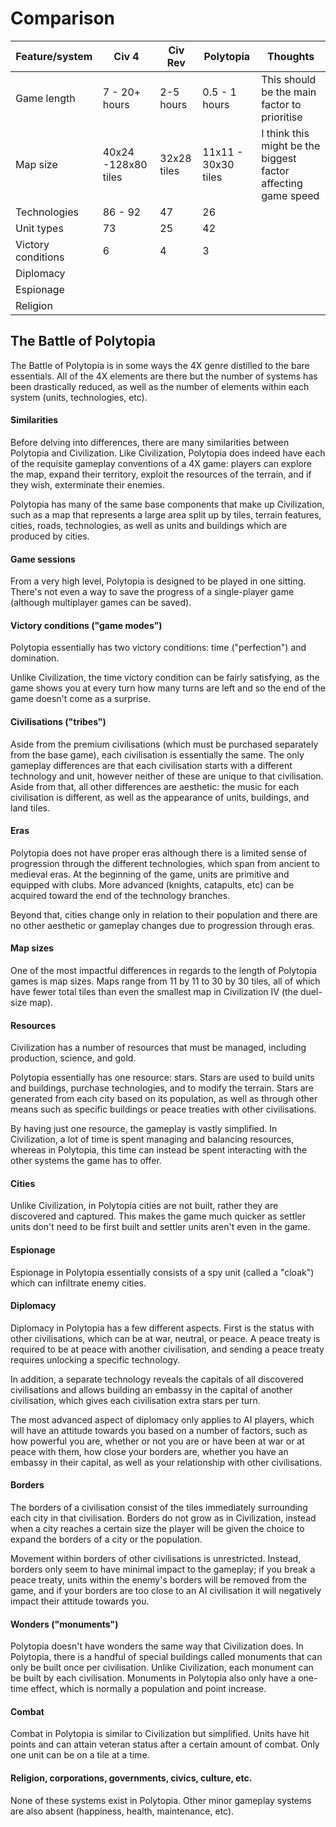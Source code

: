 # Comparison

| Feature/system     | Civ 4               | Civ Rev     | Polytopia           | Thoughts                                                      |
| ------------------ | ------------------- | ----------- | ------------------- | ------------------------------------------------------------- |
| Game length        | 7 - 20+ hours       | 2-5 hours   | 0.5 - 1 hours       | This should be the main factor to prioritise                  |
| Map size           | 40x24 -128x80 tiles | 32x28 tiles | 11x11 - 30x30 tiles | I think this might be the biggest factor affecting game speed |
| Technologies       | 86 - 92             | 47          | 26                  |                                                               |
| Unit types         | 73                  | 25          | 42                  |                                                               |
| Victory conditions | 6                   | 4           | 3                   |                                                               |
| Diplomacy          |                     |             |                     |                                                               |
| Espionage          |                     |             |                     |                                                               |
| Religion           |                     |             |                     |                                                               |

## The Battle of Polytopia

The Battle of Polytopia is in some ways the 4X genre distilled to the bare essentials. All of the 4X elements are there but the number of systems has been drastically reduced, as well as the number of elements within each system (units, technologies, etc).

#### Similarities

Before delving into differences, there are many similarities between Polytopia and Civilization. Like Civilization, Polytopia does indeed have each of the requisite gameplay conventions of a 4X game: players can explore the map, expand their territory, exploit the resources of the terrain, and if they wish, exterminate their enemies.

Polytopia has many of the same base components that make up Civilization, such as a map that represents a large area split up by tiles, terrain features, cities, roads, technologies, as well as units and buildings which are produced by cities.

#### Game sessions

From a very high level, Polytopia is designed to be played in one sitting. There's not even a way to save the progress of a single-player game (although multiplayer games can be saved).

#### Victory conditions ("game modes")

Polytopia essentially has two victory conditions: time ("perfection") and domination.

Unlike Civilization, the time victory condition can be fairly satisfying, as the game shows you at every turn how many turns are left and so the end of the game doesn't come as a surprise.

#### Civilisations ("tribes")

Aside from the premium civilisations (which must be purchased separately from the base game), each civilisation is essentially the same. The only gameplay differences are that each civilisation starts with a different technology and unit, however neither of these are unique to that civilisation. Aside from that, all other differences are aesthetic: the music for each civilisation is different, as well as the appearance of units, buildings, and land tiles.

#### Eras

Polytopia does not have proper eras although there is a limited sense of progression through the different technologies, which span from ancient to medieval eras. At the beginning of the game, units are primitive and equipped with clubs. More advanced (knights, catapults, etc) can be acquired toward the end of the technology branches.

Beyond that, cities change only in relation to their population and there are no other aesthetic or gameplay changes due to progression through eras.

#### Map sizes

One of the most impactful differences in regards to the length of Polytopia games is map sizes. Maps range from 11 by 11 to 30 by 30 tiles, all of which have fewer total tiles than even the smallest map in Civilization IV (the duel-size map).

#### Resources

Civilization has a number of resources that must be managed, including production, science, and gold.

Polytopia essentially has one resource: stars. Stars are used to build units and buildings, purchase technologies, and to modify the terrain. Stars are generated from each city based on its population, as well as through other means such as specific buildings or peace treaties with other civilisations.

By having just one resource, the gameplay is vastly simplified. In Civilization, a lot of time is spent managing and balancing resources, whereas in Polytopia, this time can instead be spent interacting with the other systems the game has to offer.

#### Cities

Unlike Civilization, in Polytopia cities are not built, rather they are discovered and captured. This makes the game much quicker as settler units don't need to be first built and settler units aren't even in the game.

#### Espionage

Espionage in Polytopia essentially consists of a spy unit (called a "cloak") which can infiltrate enemy cities.

#### Diplomacy

Diplomacy in Polytopia has a few different aspects. First is the status with other civilisations, which can be at war, neutral, or peace. A peace treaty is required to be at peace with another civilisation, and sending a peace treaty requires unlocking a specific technology.

In addition, a separate technology reveals the capitals of all discovered civilisations and allows building an embassy in the capital of another civilisation, which gives each civilisation extra stars per turn.

The most advanced aspect of diplomacy only applies to AI players, which will have an attitude towards you based on a number of factors, such as how powerful you are, whether or not you are or have been at war or at peace with them, how close your borders are, whether you have an embassy in their capital, as well as your relationship with other civilisations.

#### Borders

The borders of a civilisation consist of the tiles immediately surrounding each city in that civilisation. Borders do not grow as in Civilization, instead when a city reaches a certain size the player will be given the choice to expand the borders of a city or the population.

Movement within borders of other civilisations is unrestricted. Instead, borders only seem to have minimal impact to the gameplay; if you break a peace treaty, units within the enemy's borders will be removed from the game, and if your borders are too close to an AI civilisation it will negatively impact their attitude towards you.

#### Wonders ("monuments")

Polytopia doesn't have wonders the same way that Civilization does. In Polytopia, there is a handful of special buildings called monuments that can only be built once per civilisation. Unlike Civilization, each monument can be built by each civilisation. Monuments in Polytopia also only have a one-time effect, which is normally a population and point increase.

#### Combat

Combat in Polytopia is similar to Civilization but simplified. Units have hit points and can attain veteran status after a certain amount of combat. Only one unit can be on a tile at a time.

#### Religion, corporations, governments, civics, culture, etc.

None of these systems exist in Polytopia. Other minor gameplay systems are also absent (happiness, health, maintenance, etc).
